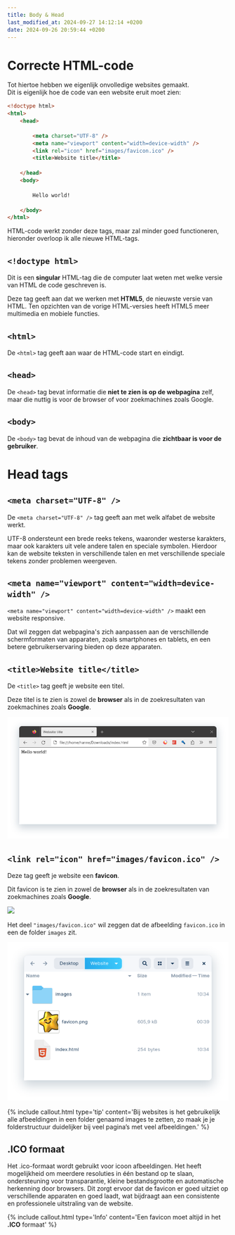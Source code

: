 ```yaml
---
title: Body & Head
last_modified_at: 2024-09-27 14:12:14 +0200
date: 2024-09-26 20:59:44 +0200
---
```


# Correcte HTML-code

Tot hiertoe hebben we eigenlijk onvolledige websites gemaakt.  
Dit is eigenlijk hoe de code van een website eruit moet zien:

```html
<!doctype html>
<html>
    <head>

        <meta charset="UTF-8" />
        <meta name="viewport" content="width=device-width" />
        <link rel="icon" href="images/favicon.ico" />
        <title>Website title</title>

    </head>
    <body>

        Hello world!

    </body>
</html>
```

HTML-code werkt zonder deze tags, maar zal minder goed functioneren, hieronder overloop ik alle nieuwe HTML-tags.

## `<!doctype html>`

Dit is een **singular** HTML-tag die de computer laat weten met welke versie van HTML de code geschreven is.

Deze tag geeft aan dat we werken met **HTML5**, de nieuwste versie van HTML.
Ten opzichten van de vorige HTML-versies heeft HTML5 meer multimedia en mobiele functies.

## `<html>`

De `<html>` tag geeft aan waar de HTML-code start en eindigt.

## `<head>`

De `<head>` tag bevat informatie die **niet te zien is op de webpagina** zelf, maar die nuttig is voor de browser of voor zoekmachines zoals Google.

## `<body>`

De `<body>` tag bevat de inhoud van de webpagina die **zichtbaar is voor de gebruiker**.

# Head tags

## `<meta charset="UTF-8" />`

De `<meta charset="UTF-8" />` tag geeft aan met welk alfabet de website werkt.

UTF-8 ondersteunt een brede reeks tekens, waaronder westerse karakters, maar ook karakters uit vele andere talen en speciale symbolen. Hierdoor kan de website teksten in verschillende talen en met verschillende speciale tekens zonder problemen weergeven.

## `<meta name="viewport" content="width=device-width" />`

`<meta name="viewport" content="width=device-width" />` maakt een website responsive.

Dat wil zeggen dat webpagina's zich aanpassen aan de verschillende schermformaten van apparaten, zoals smartphones en tablets, en een betere gebruikerservaring bieden op deze apparaten.

## `<title>Website title</title>`

De `<title>` tag geeft je website een titel.

Deze titel is te zien is zowel de **browser** als in de zoekresultaten van zoekmachines zoals **Google**.

![](images/title.png)

## `<link rel="icon" href="images/favicon.ico" />`

Deze tag geeft je website een **favicon**.

Dit favicon is te zien in zowel de **browser** als in de zoekresultaten van zoekmachines zoals **Google**.

![](images/favicon.ico)

Het deel `"images/favicon.ico"` wil zeggen dat de afbeelding `favicon.ico` in een de folder `images` zit.

![](images/favicon-dir.png)

{% include callout.html type='tip' content='Bij websites is het gebruikelijk alle afbeeldingen in een folder genaamd images te zetten, zo maak je je folderstructuur duidelijker bij veel pagina’s met veel afbeeldingen.' %}

## .ICO formaat

Het .ico-formaat wordt gebruikt voor icoon afbeeldingen. 
Het heeft mogelijkheid om meerdere resoluties in één bestand op te slaan, ondersteuning voor transparantie, kleine bestandsgrootte en automatische herkenning door browsers.
Dit zorgt ervoor dat de favicon er goed uitziet op verschillende apparaten en goed laadt, wat bijdraagt aan een consistente en professionele uitstraling van de website.

{% include callout.html type='Info' content='Een favicon moet altijd in het **.ICO** formaat' %}
